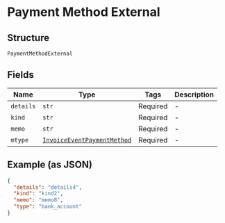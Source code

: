 
# Payment Method External

## Structure

`PaymentMethodExternal`

## Fields

| Name | Type | Tags | Description |
|  --- | --- | --- | --- |
| `details` | `str` | Required | - |
| `kind` | `str` | Required | - |
| `memo` | `str` | Required | - |
| `mtype` | [`InvoiceEventPaymentMethod`](../../doc/models/invoice-event-payment-method.md) | Required | - |

## Example (as JSON)

```json
{
  "details": "details4",
  "kind": "kind2",
  "memo": "memo8",
  "type": "bank_account"
}
```

